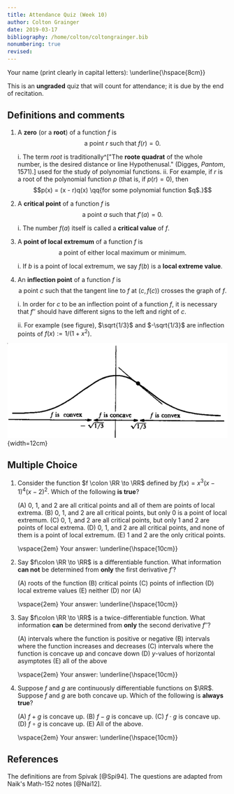 ```yaml
---
title: Attendance Quiz (Week 10)
author: Colton Grainger
date: 2019-03-17
bibliography: /home/colton/coltongrainger.bib
nonumbering: true
revised:
---
```


Your name (print clearly in capital letters): \underline{\hspace{8cm}}

This is an **ungraded** quiz that will count for attendance; it is due by the end of recitation.

## Definitions and comments

1. A **zero** (or a **root**) of a function $f$ is $$\text{a point $r$ such that $f(r) = 0$.}$$ 

    i. The term *root* is traditionally^["The **roote quadrat** of the whole number, is the desired distance or line Hypothenusal." (Digges, *Pantom*, 1571).] used for the study of polynomial functions.
    ii. For example, if $r$ is a root of the polynomial function $p$ (that is, if $p(r) = 0$), then $$p(x) = (x - r)q(x) \qq{for some polynomial function $q$.}$$

1. A **critical point** of a function $f$ is $$\text{a point $a$ such that $f'(a) = 0$.}$$

    i. The number $f(a)$ itself is called a **critical value** of $f$.

2. A **point of local extremum** of a function $f$ is $$\text{a point of either local maximum or minimum.}$$

    i. If $b$ is a point of local extremum, we say $f(b)$ is a **local extreme value**.

3. An **inflection point** of a function $f$ is $$\text{a point $c$ such that the tangent line to $f$ at $(c,f(c))$ crosses the graph of $f$.}$$

    i. In order for $c$ to be an inflection point of a function $f$, it is necessary that $f''$ should have different signs to the left and right of $c$.

    ii. For example (see figure), $\sqrt{1/3}$ and $-\sqrt{1/3}$ are inflection points of $f(x) := 1/(1+x^2)$.

![Inflection points](2019-03-17-convex.png){width=12cm}

## Multiple Choice

1.  Consider the function $f \colon \RR \to \RR$ defined by $f(x) = x^3(x - 1)^4(x - 2)^2$. Which of the following **is true**?

    (A) $0$, $1$, and $2$ are all critical points and all of them are points of local extrema.
    (B) $0$, $1$, and $2$ are all critical points, but only $0$ is a point of local extremum.
    (C) $0$, $1$, and $2$ are all critical points, but only $1$ and $2$ are points of local extrema.
    (D) $0$, $1$, and $2$ are all critical points, and none of them is a point of local extremum.
    (E) $1$ and $2$ are the only critical points.

    \vspace{2em}
    Your answer: \underline{\hspace{10cm}}

2.  Say $f\colon \RR \to \RR$ is a differentiable function. What information **can not** be determined from **only** the first derivative $f'$?

    (A) roots of the function
    (B) critical points
    (C) points of inflection
    (D) local extreme values
    (E) neither (D) nor (A)

    \vspace{2em}
    Your answer: \underline{\hspace{10cm}}

3.  Say $f\colon \RR \to \RR$ is a twice-differentiable function. What information **can** be determined from **only** the second derivative $f''$?

    (A) intervals where the function is positive or negative
    (B) intervals where the function increases and decreases
    (C) intervals where the function is concave up and concave down
    (D) $y$-values of horizontal asymptotes
    (E) all of the above

    \vspace{2em}
    Your answer: \underline{\hspace{10cm}}

4.  Suppose $f$ and $g$ are continuously differentiable functions on $\RR$. Suppose $f$ and $g$ are both concave up. Which of the following is **always true**?

    (A) $f + g$ is concave up.
    (B) $f - g$ is concave up.
    (C) $f \cdot g$ is concave up.
    (D) $f \circ g$ is concave up.
    (E) All of the above.

    \vspace{2em}
    Your answer: \underline{\hspace{10cm}}

## References

The definitions are from Spivak [@Spi94]. The questions are adapted from Naik's Math-152 notes [@Nai12].
